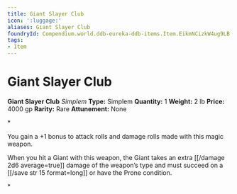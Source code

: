 ```yaml
---
title: Giant Slayer Club
icon: ':luggage:'
aliases: Giant Slayer Club
foundryId: Compendium.world.ddb-eureka-ddb-items.Item.EikmNCizkW4ug9LB
tags:
- Item
---
```


# Giant Slayer Club

**Giant Slayer Club**
_Simplem_
**Type:** Simplem
**Quantity:** 1
**Weight:** 2 lb
**Price:** 4000 gp
**Rarity:** Rare
**Attunement:** None

*<p>You gain a +1 bonus to attack rolls and damage rolls made with this magic weapon.

When you hit a Giant with this weapon, the Giant takes an extra  [[/damage 2d6 average=true]] damage of the weapon’s type and must succeed on a [[/save str 15 format=long]] or have the Prone condition.</p>*